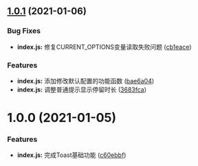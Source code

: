 ## [1.0.1](https://github.com/Oc-master/medusa-wx-toast/compare/1.0.0...1.0.1) (2021-01-06)


### Bug Fixes

* **index.js:** 修复CURRENT_OPTIONS变量读取失败问题 ([cb1eace](https://github.com/Oc-master/medusa-wx-toast/commit/cb1eacee0997ba4435dc4e280027f00c75996644))


### Features

* **index.js:** 添加修改默认配置的功能函数 ([bae6a04](https://github.com/Oc-master/medusa-wx-toast/commit/bae6a0487bf13a02af90efb37f3a1b2edc785d2b))
* **index.js:** 调整普通提示显示停留时长 ([3683fca](https://github.com/Oc-master/medusa-wx-toast/commit/3683fca51582a141e69d2b71ffcb02ab1af92b4b))



# 1.0.0 (2021-01-05)


### Features

* **index.js:** 完成Toast基础功能 ([c60ebbf](https://github.com/Oc-master/medusa-wx-toast/commit/c60ebbfd8b46f279d2afbd13e35b442a445ca2f6))
